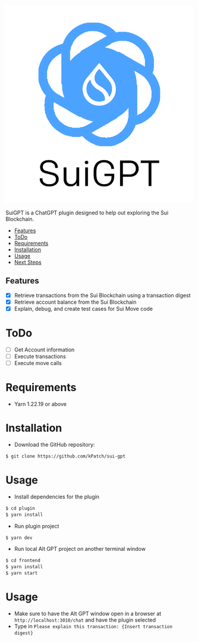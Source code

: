 ![SuiGPT](./SuiGPTLogo.png)

SuiGPT is a ChatGPT plugin designed to help out exploring the Sui Blockchain.

- [Features](#features)
- [ToDo](#todo)
- [Requirements](#requirements)
- [Installation](#installation)
- [Usage](#usage)
- [Next Steps](#next-steps)

## Features

- [x] Retrieve transactions from the Sui Blockchain using a transaction digest
- [x] Retrieve account balance from the Sui Blockchain
- [x] Explain, debug, and create test cases for Sui Move code

# ToDo

- [ ] Get Account information
- [ ] Execute transactions
- [ ] Execute move calls

# Requirements

- Yarn 1.22.19 or above

# Installation

- Download the GitHub repository:
```bash
$ git clone https://github.com/kPatch/sui-gpt
```

# Usage

- Install dependencies for the plugin
```bash
$ cd plugin
$ yarn install
```
- Run plugin project
```bash
$ yarn dev
```

- Run local Alt GPT project on another terminal window
```bash
$ cd frontend
$ yarn install
$ yarn start
```

# Usage

- Make sure to have the Alt GPT window open in a browser at `http://localhost:3010/chat` and have the plugin selected
- Type in `Please explain this transaction: {Insert transaction digest}`
